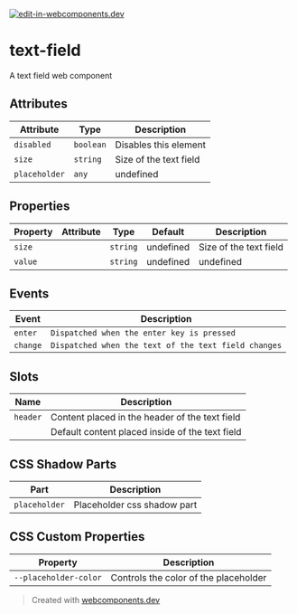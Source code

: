 [![edit-in-webcomponents.dev](https://webcomponents.dev/assets/ext/edit_in_wcd.svg)](https://webcomponents.dev/edit/XPmoswtdx4DjIFzaPMBB)
# text-field

A text field web component

## Attributes

| Attribute     | Type      | Description            |
| ------------- | --------- | ---------------------- |
| `disabled`    | `boolean` | Disables this element  |
| `size`        | `string`  | Size of the text field |
| `placeholder` | `any`     | undefined              |

## Properties

| Property | Attribute | Type     | Default   | Description            |
| -------- | --------- | -------- | --------- | ---------------------- |
| `size`   |           | `string` | undefined | Size of the text field |
| `value`  |           | `string` | undefined | undefined              |

## Events

| Event    | Description                                          |
| -------- | ---------------------------------------------------- |
| `enter`  | `Dispatched when the enter key is pressed`           |
| `change` | `Dispatched when the text of the text field changes` |

## Slots

| Name     | Description                                     |
| -------- | ----------------------------------------------- |
| `header` | Content placed in the header of the text field  |
|          | Default content placed inside of the text field |

## CSS Shadow Parts

| Part          | Description                 |
| ------------- | --------------------------- |
| `placeholder` | Placeholder css shadow part |

## CSS Custom Properties

| Property              | Description                           |
| --------------------- | ------------------------------------- |
| `--placeholder-color` | Controls the color of the placeholder |

> Created with [webcomponents.dev](https://webcomponents.dev)
